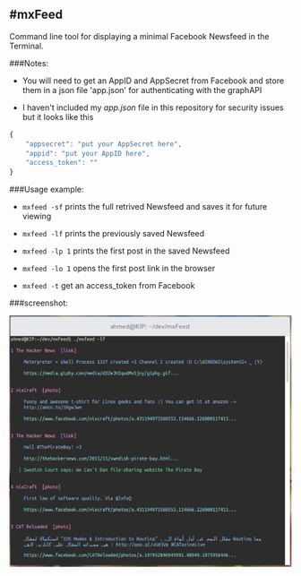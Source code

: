 #mxFeed
---------

Command line tool for displaying a minimal Facebook Newsfeed in the Terminal.

###Notes:

  * You will need to get an AppID and AppSecret from Facebook
    and store them in a json file 'app.json' for authenticating with the graphAPI

  * I haven't included my _app.json_ file in this repository
    for security issues
    but it looks like this

  ```javascript
  {
      "appsecret": "put your AppSecret here",
      "appid": "put your AppID here",
      "access_token": ""
  }
  ```

###Usage example:

  * `mxfeed -sf`
     prints the full retrived Newsfeed and saves it for future viewing

  * `mxfeed -lf`
    prints the previously saved Newsfeed

  * `mxfeed -lp 1`
   prints the first post in the saved Newsfeed

  * `mxfeed -lo 1`
   opens the first post link in the browser

  * `mxfeed -t`
   get an access_token from Facebook

###screenshot:

![screenshot](/screenshots/UsageExample.png)
